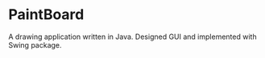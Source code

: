 # PaintBoard
 A drawing application written in Java. Designed GUI and implemented with Swing package.
 
